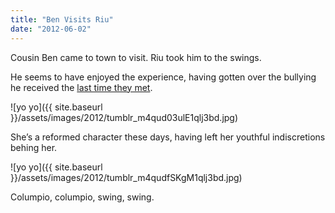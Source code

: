 ```yaml
---
title: "Ben Visits Riu"
date: "2012-06-02"
---
```


Cousin Ben came to town to visit. Riu took him to the swings.

He seems to have enjoyed the experience, having gotten over the bullying he received the [last time they met](http://ohpiglet.tumblr.com/post/19678236817/visiting-ireland).

![yo yo]({{ site.baseurl }}/assets/images/2012/tumblr_m4qud03ulE1qlj3bd.jpg)

She’s a reformed character these days, having left her youthful indiscretions behing her.

![yo yo]({{ site.baseurl }}/assets/images/2012/tumblr_m4qudfSKgM1qlj3bd.jpg)

Columpio, columpio, swing, swing.
